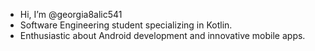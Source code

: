 - Hi, I’m @georgia8alic541
- Software Engineering student specializing in Kotlin.
- Enthusiastic about Android development and innovative mobile apps.

<!---
georgia8alic541/georgia8alic541 is a ✨ special ✨ repository because its `README.md` (this file) appears on your GitHub profile.
You can click the Preview link to take a look at your changes.

- 👋 Hi, I’m @georgia8alic541
- 👀 I’m interested in ...
- 🌱 I’m currently learning ...
- 💞️ I’m looking to collaborate on ...
- 📫 How to reach me ...

--->
